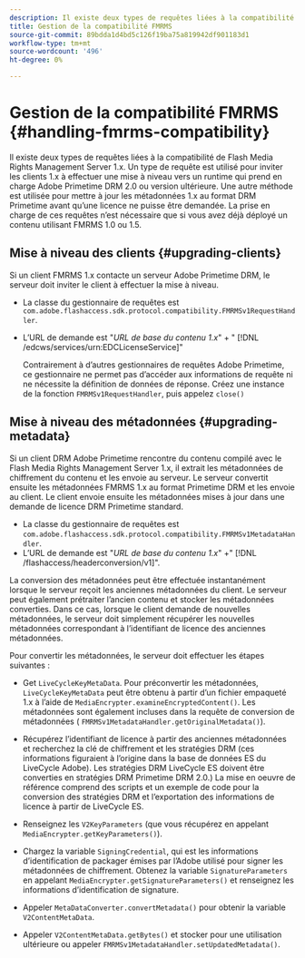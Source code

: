 ```yaml
---
description: Il existe deux types de requêtes liées à la compatibilité de Flash Media Rights Management Server 1.x. Un type de requête est utilisé pour inviter les clients 1.x à effectuer une mise à niveau vers un runtime qui prend en charge Adobe Primetime DRM 2.0 ou version ultérieure. Une autre méthode est utilisée pour mettre à jour les métadonnées 1.x au format DRM Primetime avant qu’une licence ne puisse être demandée. La prise en charge de ces requêtes n’est nécessaire que si vous avez déjà déployé un contenu utilisant FMRMS 1.0 ou 1.5.
title: Gestion de la compatibilité FMRMS
source-git-commit: 89bdda1d4bd5c126f19ba75a819942df901183d1
workflow-type: tm+mt
source-wordcount: '496'
ht-degree: 0%

---
```



# Gestion de la compatibilité FMRMS {#handling-fmrms-compatibility}

Il existe deux types de requêtes liées à la compatibilité de Flash Media Rights Management Server 1.x. Un type de requête est utilisé pour inviter les clients 1.x à effectuer une mise à niveau vers un runtime qui prend en charge Adobe Primetime DRM 2.0 ou version ultérieure. Une autre méthode est utilisée pour mettre à jour les métadonnées 1.x au format DRM Primetime avant qu’une licence ne puisse être demandée. La prise en charge de ces requêtes n’est nécessaire que si vous avez déjà déployé un contenu utilisant FMRMS 1.0 ou 1.5.

## Mise à niveau des clients {#upgrading-clients}

Si un client FMRMS 1.x contacte un serveur Adobe Primetime DRM, le serveur doit inviter le client à effectuer la mise à niveau.

* La classe du gestionnaire de requêtes est `com.adobe.flashaccess.sdk.protocol.compatibility.FMRMSv1RequestHandler`.
* L’URL de demande est &quot;*URL de base du contenu 1.x*&quot; + &quot; [!DNL /edcws/services/urn:EDCLicenseService]&quot;

  Contrairement à d’autres gestionnaires de requêtes Adobe Primetime, ce gestionnaire ne permet pas d’accéder aux informations de requête ni ne nécessite la définition de données de réponse. Créez une instance de la fonction `FMRMSv1RequestHandler`, puis appelez `close()`

## Mise à niveau des métadonnées {#upgrading-metadata}

Si un client DRM Adobe Primetime rencontre du contenu compilé avec le Flash Media Rights Management Server 1.x, il extrait les métadonnées de chiffrement du contenu et les envoie au serveur. Le serveur convertit ensuite les métadonnées FMRMS 1.x au format Primetime DRM et les envoie au client. Le client envoie ensuite les métadonnées mises à jour dans une demande de licence DRM Primetime standard.

* La classe du gestionnaire de requêtes est `com.adobe.flashaccess.sdk.protocol.compatibility.FMRMSv1MetadataHandler`.
* L’URL de demande est &quot;*URL de base du contenu 1.x*&quot; +&quot; [!DNL /flashaccess/headerconversion/v1]&quot;.

La conversion des métadonnées peut être effectuée instantanément lorsque le serveur reçoit les anciennes métadonnées du client. Le serveur peut également prétraiter l’ancien contenu et stocker les métadonnées converties. Dans ce cas, lorsque le client demande de nouvelles métadonnées, le serveur doit simplement récupérer les nouvelles métadonnées correspondant à l’identifiant de licence des anciennes métadonnées.

Pour convertir les métadonnées, le serveur doit effectuer les étapes suivantes :

* Get `LiveCycleKeyMetaData`. Pour préconvertir les métadonnées, `LiveCycleKeyMetaData` peut être obtenu à partir d’un fichier empaqueté 1.x à l’aide de `MediaEncrypter.examineEncryptedContent()`. Les métadonnées sont également incluses dans la requête de conversion de métadonnées ( `FMRMSv1MetadataHandler.getOriginalMetadata()`).

* Récupérez l’identifiant de licence à partir des anciennes métadonnées et recherchez la clé de chiffrement et les stratégies DRM (ces informations figuraient à l’origine dans la base de données ES du LiveCycle Adobe). Les stratégies DRM LiveCycle ES doivent être converties en stratégies DRM Primetime DRM 2.0.) La mise en oeuvre de référence comprend des scripts et un exemple de code pour la conversion des stratégies DRM et l’exportation des informations de licence à partir de LiveCycle ES.
* Renseignez les `V2KeyParameters` (que vous récupérez en appelant `MediaEncrypter.getKeyParameters()`).

* Chargez la variable `SigningCredential`, qui est les informations d’identification de packager émises par l’Adobe utilisé pour signer les métadonnées de chiffrement. Obtenez la variable `SignatureParameters` en appelant `MediaEncrypter.getSignatureParameters()` et renseignez les informations d’identification de signature.

* Appeler `MetaDataConverter.convertMetadata()` pour obtenir la variable `V2ContentMetaData`.

* Appeler `V2ContentMetaData.getBytes()` et stocker pour une utilisation ultérieure ou appeler `FMRMSv1MetadataHandler.setUpdatedMetadata()`.